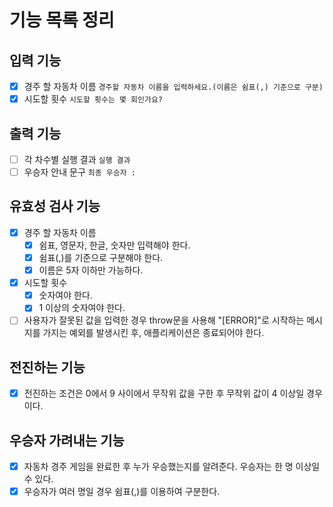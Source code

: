 # 기능 목록 정리

## 입력 기능

- [x] 경주 할 자동차 이름 `경주할 자동차 이름을 입력하세요.(이름은 쉼표(,) 기준으로 구분)`
- [x] 시도할 횟수 `시도할 횟수는 몇 회인가요?`

## 출력 기능

- [ ] 각 차수별 실행 결과 `실행 결과`
- [ ] 우승자 안내 문구 `최종 우승자 : `

## 유효성 검사 기능

- [x] 경주 할 자동차 이름
  - [x] 쉼표, 영문자, 한글, 숫자만 입력해야 한다.
  - [x] 쉼표(,)를 기준으로 구분해야 한다.
  - [x] 이름은 5자 이하만 가능하다.
- [x] 시도할 횟수
  - [x] 숫자여야 한다.
  - [x] 1 이상의 숫자여야 한다.
- [ ] 사용자가 잘못된 값을 입력한 경우 throw문을 사용해 "[ERROR]"로 시작하는 메시지를 가지는 예외를 발생시킨 후, 애플리케이션은 종료되어야 한다.

## 전진하는 기능

- [x] 전진하는 조건은 0에서 9 사이에서 무작위 값을 구한 후 무작위 값이 4 이상일 경우이다.

## 우승자 가려내는 기능

- [x] 자동차 경주 게임을 완료한 후 누가 우승했는지를 알려준다. 우승자는 한 명 이상일 수 있다.
- [x] 우승자가 여러 명일 경우 쉼표(,)를 이용하여 구분한다.
